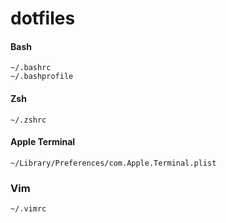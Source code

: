 dotfiles
====

#### Bash

```
~/.bashrc
~/.bashprofile
```

#### Zsh

```
~/.zshrc
```

#### Apple Terminal

```
~/Library/Preferences/com.Apple.Terminal.plist
```

### Vim

```
~/.vimrc
```